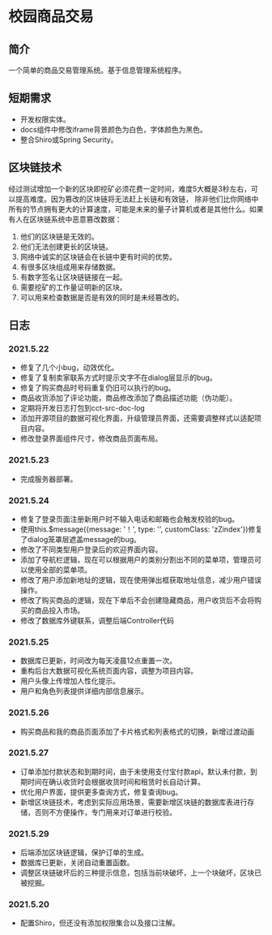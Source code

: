 # 校园商品交易
## 简介
一个简单的商品交易管理系统。基于信息管理系统程序。 
## 短期需求
- 开发权限实体。
- docs组件中修改iframe背景颜色为白色，字体颜色为黑色。
- 整合Shiro或Spring Security。
## 区块链技术
经过测试增加一个新的区块即挖矿必须花费一定时间，难度5大概是3秒左右，可以提高难度。因为篡改的区块链将无法赶上长链和有效链，
除非他们比你网络中所有的节点拥有更大的计算速度，可能是未来的量子计算机或者是其他什么。如果有人在区块链系统中恶意篡改数据：
1. 他们的区块链是无效的。
2. 他们无法创建更长的区块链。
3. 网络中诚实的区块链会在长链中更有时间的优势。
4. 有很多区块组成用来存储数据。
5. 有数字签名让区块链链接在一起。
6. 需要挖矿的工作量证明新的区块。
7. 可以用来检查数据是否是有效的同时是未经篡改的。

## 日志
### 2021.5.22
- 修复了几个小bug，动效优化。
- 修复了复制卖家联系方式时提示文字不在dialog层显示的bug。
- 修复了购买商品时号码重复仍旧可以执行的bug。
- 商品收货添加了评论功能，商品修改添加了商品描述功能（伪功能）。
- 定期将开发日志打包到cct-src-doc-log
- 添加开源项目的数据可视化界面，升级管理员界面，还需要调整样式以适配项目内容。
- 修改登录界面组件尺寸，修改商品页面布局。

### 2021.5.23
- 完成服务器部署。

### 2021.5.24
- 修复了登录页面注册新用户时不输入电话和邮箱也会触发校验的bug。
- 使用this.$message({message: '！', type: '', customClass: 'zZindex'})修复了dialog笼罩层遮盖message的bug。
- 修改了不同类型用户登录后的欢迎界面内容。
- 添加了导航栏逻辑，现在可以根据用户的类别分割出不同的菜单项，管理员可以使用全部的菜单项。
- 修改了用户添加新地址的逻辑，现在使用弹出框获取地址信息，减少用户错误操作。
- 修改了购买商品的逻辑，现在下单后不会创建隐藏商品，用户收货后不会将购买的商品投入市场。
- 修改了数据库外键联系，调整后端Controller代码

### 2021.5.25
- 数据库已更新，时间改为每天凌晨12点重置一次。
- 重构后台大数据可视化系统页面内容，调整为项目内容。
- 用户头像上传增加人性化提示。
- 用户和角色列表提供详细内部信息展示。

### 2021.5.26
- 购买商品和我的商品页面添加了卡片格式和列表格式的切换，新增过渡动画

### 2021.5.27
- 订单添加付款状态和到期时间，由于未使用支付宝付款api，默认未付款，到期时间在确认收货时会根据收货时间和租赁时长自动计算。
- 优化用户界面，提供更多查询方式，修复查询bug。
- 新增区块链技术，考虑到实际应用场景，需要新增区块链的数据库表进行存储，否则不方便操作，专门用来对订单进行校验。

### 2021.5.29
- 后端添加区块链逻辑，保护订单的生成。
- 数据库已更新，关闭自动重置函数。
- 调整区块链破坏后的三种提示信息，包括当前块破坏，上一个块破坏，区块已被挖掘。

### 2021.5.20
- 配置Shiro，但还没有添加权限集合以及接口注解。
